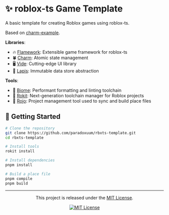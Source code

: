 # ✨ roblox-ts Game Template

A basic template for creating Roblox games using roblox-ts.

Based on [charm-example](https://github.com/littensy/charm-example).

**Libraries**:

- 🔥 [Flamework](https://flamework.fireboltofdeath.dev/): Extensible game framework for roblox-ts
- 🍀 [Charm](https://github.com/littensy/charm): Atomic state management
- 🖥️ [Vide](https://centau.github.io/vide): Cutting-edge UI library
- 💎 [Lapis](https://nezuo.github.io/lapis): Immutable data store abstraction

**Tools**:

- 📝 [Biome](https://biomejs.dev/): Performant formatting and linting toolchain
- 🚀 [Rokit](https://github.com/rojo-rbx/rokit): Next-generation toolchain manager for Roblox projects
- 💾 [Rojo](https://rojo.space/): Project management tool used to sync and build place files

## 🚀 Getting Started

```bash
# Clone the repository
git clone https://github.com/paradoxuum/rbxts-template.git
cd rbxts-template

# Install tools
rokit install

# Install dependencies
pnpm install

# Build a place file
pnpm compile
pnpm build
```

---

<p align="center">
This project is released under the <a href="LICENSE.md">MIT License</a>.
</p>

<div align="center">

[![MIT License](https://img.shields.io/github/license/paradoxuum/rbxts-template?style=for-the-badge)](LICENSE.md)

</div>
